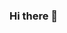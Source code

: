 ### Hi there 👋

<!--
**alexandredossantossousa/alexandredossantossousa** is a ✨ _special_ ✨ repository because its `README.md` (this file) appears on your GitHub profile.

